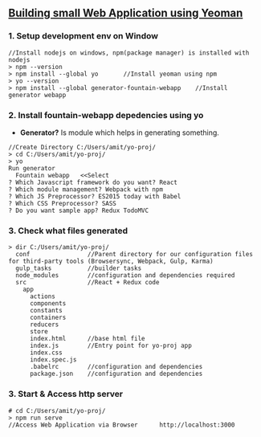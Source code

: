 ## [Building small Web Application using Yeoman](https://yeoman.io/codelab/)

### 1. Setup development env on Window
```console
//Install nodejs on windows, npm(package manager) is installed with nodejs
> npm --version
> npm install --global yo       //Install yeoman using npm
> yo --version
> npm install --global generator-fountain-webapp    //Install generator webapp
```
### 2. Install fountain-webapp depedencies using yo
- **Generator?** Is module which helps in generating something.
```console
//Create Directory C:/Users/amit/yo-proj/
> cd C:/Users/amit/yo-proj/
> yo
Run generator
  Fountain webapp   <<Select
? Which Javascript framework do you want? React
? Which module management? Webpack with npm
? Which JS Preprocessor? ES2015 today with Babel
? Which CSS Preprocessor? SASS
? Do you want sample app? Redux TodoMVC
```
### 3. Check what files generated
```console
> dir C:/Users/amit/yo-proj/
  conf                //Parent directory for our configuration files for third-party tools (Browsersync, Webpack, Gulp, Karma)
  gulp_tasks          //builder tasks
  node_modules        //configuration and dependencies required
  src                 //React + Redux code
    app
      actions
      components
      constants
      containers
      reducers
      store
      index.html      //base html file
      index.js        //Entry point for yo-proj app
      index.css
      index.spec.js   
      .babelrc        //configuration and dependencies
      package.json    //configuration and dependencies
```

### 3. Start & Access http server
```console
# cd C:/Users/amit/yo-proj/
> npm run serve
//Access Web Application via Browser      http://localhost:3000
```
